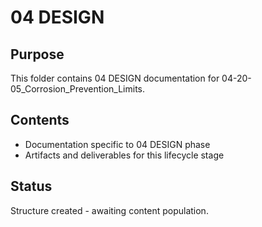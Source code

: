 # 04 DESIGN

## Purpose
This folder contains 04 DESIGN documentation for 04-20-05_Corrosion_Prevention_Limits.

## Contents
- Documentation specific to 04 DESIGN phase
- Artifacts and deliverables for this lifecycle stage

## Status
Structure created - awaiting content population.
